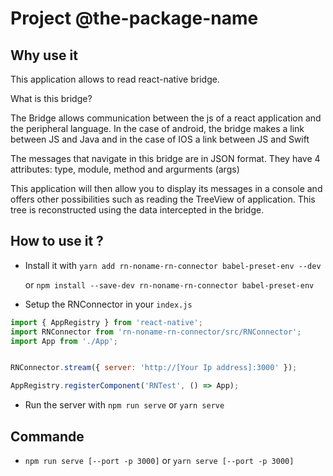 # Project @the-package-name

## Why use it

This application allows to read react-native bridge.

What is this bridge?

The Bridge allows communication between the js of a react application and the peripheral language. In the case of android, the bridge makes a link between JS and Java and in the case of IOS a link between JS and Swift

The messages that navigate in this bridge are in JSON format. They have 4 attributes: type, module, method and argurments (args)

This application will then allow you to display its messages in a console and offers other possibilities such as reading the TreeView of application. This tree is reconstructed using the data intercepted in the bridge.

## How to use it ?

-   Install it with `yarn add rn-noname-rn-connector babel-preset-env --dev` 
 
    or  `npm install --save-dev rn-noname-rn-connector babel-preset-env`
-   Setup the RNConnector in your `index.js`
```javascript
import { AppRegistry } from 'react-native';
import RNConnector from 'rn-noname-rn-connector/src/RNConnector';
import App from './App';


RNConnector.stream({ server: 'http://[Your Ip address]:3000' });

AppRegistry.registerComponent('RNTest', () => App);
```
-   Run the server with `npm run serve` or `yarn serve`

## Commande

- `npm run serve [--port -p 3000]` or `yarn serve [--port -p 3000]` 



